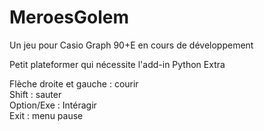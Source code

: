 # MeroesGolem
Un jeu pour Casio Graph 90+E en cours de développement

Petit plateformer qui nécessite l'add-in Python Extra

Flèche droite et gauche : courir<br />
Shift : sauter<br />
Option/Exe : Intéragir<br />
Exit : menu pause
